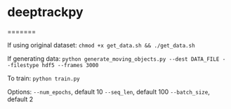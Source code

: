 # deeptrackpy
=======

If using original dataset:
`chmod +x get_data.sh && ./get_data.sh`

If generating data:
`python generate_moving_objects.py --dest DATA_FILE --filestype hdf5 --frames 3000`

To train:
`python train.py`

Options:
`--num_epochs`, default 10
`--seq_len`, default 100
`--batch_size`, default 2
